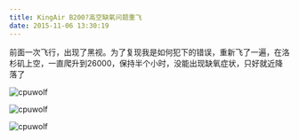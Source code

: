 ```yaml
---
title: KingAir B200?高空缺氧问题重飞
date: 2015-11-06 13:30:19
---
```


前面一次飞行，出现了黑视。为了复现我是如何犯下的错误，重新飞了一遍，在洛杉矶上空，一直爬升到26000，保持半个小时，没能出现缺氧症状，只好就近降落了

![cpuwolf](/images/data/attachment/201511/06/212126wl7a1g79yg5ssgzg.jpg)


![cpuwolf](/images/data/attachment/201511/06/212633vcvk2r2zf7rm0pkg.jpg)


![cpuwolf](/images/data/attachment/201511/06/212151xx7efgqx2tzafika.jpg)


